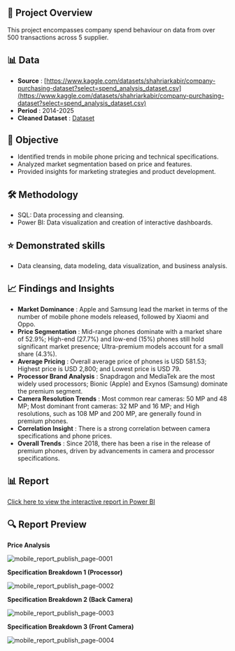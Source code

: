 
## 📌 Project Overview
This project encompasses company spend behaviour on data from over 500 transactions across 5 supplier.

## 📊 Data
* **Source**          : [https://www.kaggle.com/datasets/shahriarkabir/company-purchasing-dataset?select=spend_analysis_dataset.csv](https://www.kaggle.com/datasets/shahriarkabir/company-purchasing-dataset?select=spend_analysis_dataset.csv)<br>
* **Period**          : 2014-2025<br>
* **Cleaned Dataset** : [Dataset](https://github.com/nurikarahmadani/Mobile-Data-SQL-Project/blob/main/Cleaned_Dataset.csv)

## 🎯 Objective
* Identified trends in mobile phone pricing and technical specifications.
* Analyzed market segmentation based on price and features.
* Provided insights for marketing strategies and product development.

## 🛠️ Methodology
* SQL: Data processing and cleansing.
* Power BI: Data visualization and creation of interactive dashboards.

## ⭐ Demonstrated skills
* Data cleansing, data modeling, data visualization, and business analysis.

## 📈 Findings and Insights

* **Market Dominance** : Apple and Samsung lead the market in terms of the number of mobile phone models released, followed by Xiaomi and Oppo.<br>
* **Price Segmentation** : Mid-range phones dominate with a market share of 52.9%; High-end (27.7%) and low-end (15%) phones still hold significant market presence; Ultra-premium models account for a small share (4.3%).
* **Average Pricing** : Overall average price of phones is USD 581.53; Highest price is USD 2,800; and Lowest price is USD 79.
* **Processor Brand Analysis** : Snapdragon and MediaTek are the most widely used processors; Bionic (Apple) and Exynos (Samsung) dominate the premium segment.
* **Camera Resolution Trends** : Most common rear cameras: 50 MP and 48 MP; Most dominant front cameras: 32 MP and 16 MP; and High resolutions, such as 108 MP and 200 MP, are generally found in premium phones.
* **Correlation Insight** : There is a strong correlation between camera specifications and phone prices.
* **Overall Trends** : Since 2018, there has been a rise in the release of premium phones, driven by advancements in camera and processor specifications.

## 📊 Report
[Click here to view the interactive report in Power BI](https://app.powerbi.com/reportEmbed?reportId=cbbe8e76-a0a6-4924-8281-ca0f84beebaf&autoAuth=true&ctid=ba657883-8e76-43e4-8134-c0d580d5fdea)

## 🔍 Report Preview

**Price Analysis**

![mobile_report_publish_page-0001](https://github.com/user-attachments/assets/de372b43-b012-40e7-ac7a-50bec323acc1)

**Specification Breakdown 1 (Processor)**

![mobile_report_publish_page-0002](https://github.com/user-attachments/assets/19641a82-a3c6-43ba-82a1-358ebfb4bc63)

**Specification Breakdown 2 (Back Camera)**

![mobile_report_publish_page-0003](https://github.com/user-attachments/assets/f3948904-7700-4d72-afea-4c18bf1c134b)

**Specification Breakdown 3 (Front Camera)**

![mobile_report_publish_page-0004](https://github.com/user-attachments/assets/d0e8af00-bd89-46aa-b52f-75f542306cba)

